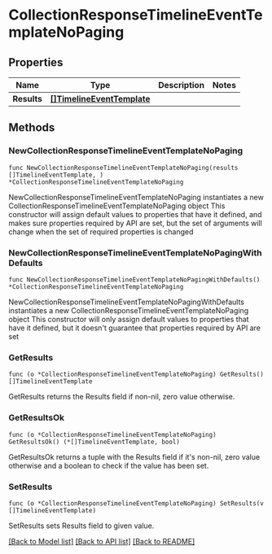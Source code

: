 # CollectionResponseTimelineEventTemplateNoPaging

## Properties

Name | Type | Description | Notes
------------ | ------------- | ------------- | -------------
**Results** | [**[]TimelineEventTemplate**](TimelineEventTemplate.md) |  | 

## Methods

### NewCollectionResponseTimelineEventTemplateNoPaging

`func NewCollectionResponseTimelineEventTemplateNoPaging(results []TimelineEventTemplate, ) *CollectionResponseTimelineEventTemplateNoPaging`

NewCollectionResponseTimelineEventTemplateNoPaging instantiates a new CollectionResponseTimelineEventTemplateNoPaging object
This constructor will assign default values to properties that have it defined,
and makes sure properties required by API are set, but the set of arguments
will change when the set of required properties is changed

### NewCollectionResponseTimelineEventTemplateNoPagingWithDefaults

`func NewCollectionResponseTimelineEventTemplateNoPagingWithDefaults() *CollectionResponseTimelineEventTemplateNoPaging`

NewCollectionResponseTimelineEventTemplateNoPagingWithDefaults instantiates a new CollectionResponseTimelineEventTemplateNoPaging object
This constructor will only assign default values to properties that have it defined,
but it doesn't guarantee that properties required by API are set

### GetResults

`func (o *CollectionResponseTimelineEventTemplateNoPaging) GetResults() []TimelineEventTemplate`

GetResults returns the Results field if non-nil, zero value otherwise.

### GetResultsOk

`func (o *CollectionResponseTimelineEventTemplateNoPaging) GetResultsOk() (*[]TimelineEventTemplate, bool)`

GetResultsOk returns a tuple with the Results field if it's non-nil, zero value otherwise
and a boolean to check if the value has been set.

### SetResults

`func (o *CollectionResponseTimelineEventTemplateNoPaging) SetResults(v []TimelineEventTemplate)`

SetResults sets Results field to given value.



[[Back to Model list]](../README.md#documentation-for-models) [[Back to API list]](../README.md#documentation-for-api-endpoints) [[Back to README]](../README.md)


